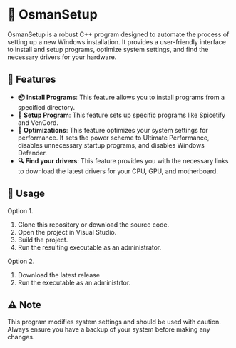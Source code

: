 # 🚀 OsmanSetup

OsmanSetup is a robust C++ program designed to automate the process of setting up a new Windows installation. It provides a user-friendly interface to install and setup programs, optimize system settings, and find the necessary drivers for your hardware.

## 🌟 Features

- **📦 Install Programs**: This feature allows you to install programs from a specified directory.
- **🔧 Setup Program**: This feature sets up specific programs like Spicetify and VenCord.
- **🚀 Optimizations**: This feature optimizes your system settings for performance. It sets the power scheme to Ultimate Performance, disables unnecessary startup programs, and disables Windows Defender.
- **🔍 Find your drivers**: This feature provides you with the necessary links to download the latest drivers for your CPU, GPU, and motherboard.

## 🚀 Usage
Option 1. 
  1. Clone this repository or download the source code.
  2. Open the project in Visual Studio.
  3. Build the project.
  4. Run the resulting executable as an administrator.

Option 2. 
  1. Download the latest release
  2. Run the executable as an administrtor.

## ⚠️ Note

This program modifies system settings and should be used with caution. Always ensure you have a backup of your system before making any changes.
